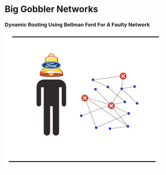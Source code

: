 # __Big Gobbler Networks__

### **Dynamic Routing Using Bellman Ford For A Faulty Network**

![alt text](readme_photo/bellman.png)
